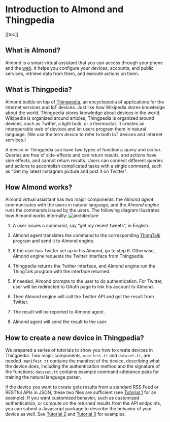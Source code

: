 # Introduction to Almond and Thingpedia

[[toc]]

## What is Almond?
Almond is a smart virtual assistant that you can access through 
your phone and the [web](/about/get-almond). It helps you configure your devices, accounts, 
and public services, retrieve data from them, and execute actions on them.

## What is Thingpedia?
Almond builds on top of [Thingpedia](https://thingpedia.stanford.edu/), 
an encyclopedia of applications for the Internet services and IoT devices. 
Just like how Wikipedia stores knowledge about the world, 
Thingpedia stores knowledge about devices in the world. 
Wikipedia is organized around articles; 
Thingpedia is organized around devices, such as Twitter, a light bulb, or a thermostat.
It creates an interoperable web of devices and let users program them in 
natural language. 
(We use the term _device_ to refer to both IoT devices and Internet services.)

A device in Thingpedia can have two types of functions: _query_ and _action_.
Queries are free of side-effects and can return results,
and actions have side effects, and cannot return results.
Users can connect different queries and actions to accomplish 
complicated tasks with a single command, such as 
"Get my latest Instagram picture and post it on Twitter".


## How Almond works? 
Almond virtual assistant has two major components:
the _Almond agent_ communicates with the users in natural language, and
the _Almond engine_ runs the commands issued by the users. 
The following diagram illustrates how Almond works internally:
![architecture](/images/thingengine-arch.svg)

1. A user issues a command, say “get my recent tweets”, in English.

2. Almond agent translates the command to the corresponding [ThingTalk](/doc/thingtalk-intro.md) program 
and send it to Almond engine.

3. If the user has Twitter set up in his Almond, go to step 6. Otherwise, Almond engine requests
the Twitter interface from Thingpedia.

4. Thingpedia returns the Twitter interface, and Almond engine run the ThingTalk program with the interface returned. 

5. If needed, Almond prompts to the user to do authentication. For Twitter, user will be redirected
to OAuth page to link his account to Almond. 

6. Then Almond engine will call the Twitter API and get the result from Twitter.

7. The result will be reported to Almond agent.

8. Almond agent will send the result to the user.

## How to create a new device in Thingpedia?
We prepared a series of tutorials to show you how to create devices in Thingpedia. 
Two major components, `manifest.tt` and `dataset.tt`, are needed.
`manifest.tt` contains the manifest of the device, describing what the device does, including the 
authentication method and the signature of the functions;
`dataset.tt` contains example command-utterance pairs for training the natural language
parser. 

If the device you want to create gets results from a standard RSS Feed
or RESTful APIs in JSON, these two files are sufficient 
(see [Tutorial 1](/doc/thingpedia-tutorial-nyt.md) for an example).
If you want customized behavior, such as customized authentication, or compute on the returned
results from the API endpoints, you can submit a Javascript package to describe 
the behavior of your device as well. 
See [Tutorial 2](/doc/thingpedia-tutorial-cat.md) and 
[Tutorial 3](/doc/thingpedia-tutorial-linkedin.md) for examples.  

